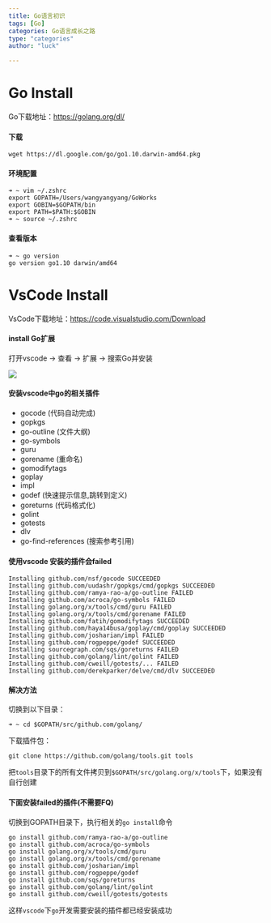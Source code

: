 ```yaml
---
title: Go语言初识
tags: [Go]
categories: Go语言成长之路
type: "categories"
author: "luck"

---
```



# Go Install
Go下载地址：https://golang.org/dl/

#### 下载

```
wget https://dl.google.com/go/go1.10.darwin-amd64.pkg
```

#### 环境配置

```
➜ ~ vim ~/.zshrc
export GOPATH=/Users/wangyangyang/GoWorks
export GOBIN=$GOPATH/bin
export PATH=$PATH:$GOBIN
➜ ~ source ~/.zshrc
```

#### 查看版本

```
➜ ~ go version
go version go1.10 darwin/amd64
```

# VsCode Install

VsCode下载地址：https://code.visualstudio.com/Download

#### install Go扩展

打开vscode -> 查看 -> 扩展 -> 搜索Go并安装

![](http://ocppiicaw.bkt.clouddn.com/image/golang/vscode1.png)

#### 安装vscode中go的相关插件

- gocode (代码自动完成)
- gopkgs 
- go-outline (文件大纲)
- go-symbols
- guru
- gorename (重命名)
- gomodifytags
- goplay
- impl
- godef (快速提示信息,跳转到定义)
- goreturns (代码格式化)
- golint
- gotests
- dlv
- go-find-references (搜索参考引用)

#### 使用vscode 安装的插件会failed

```
Installing github.com/nsf/gocode SUCCEEDED
Installing github.com/uudashr/gopkgs/cmd/gopkgs SUCCEEDED
Installing github.com/ramya-rao-a/go-outline FAILED
Installing github.com/acroca/go-symbols FAILED
Installing golang.org/x/tools/cmd/guru FAILED
Installing golang.org/x/tools/cmd/gorename FAILED
Installing github.com/fatih/gomodifytags SUCCEEDED
Installing github.com/haya14busa/goplay/cmd/goplay SUCCEEDED
Installing github.com/josharian/impl FAILED
Installing github.com/rogpeppe/godef SUCCEEDED
Installing sourcegraph.com/sqs/goreturns FAILED
Installing github.com/golang/lint/golint FAILED
Installing github.com/cweill/gotests/... FAILED
Installing github.com/derekparker/delve/cmd/dlv SUCCEEDED
```

#### 解决方法

切换到以下目录：

```
➜ ~ cd $GOPATH/src/github.com/golang/
```

下载插件包：

```
git clone https://github.com/golang/tools.git tools
```

把```tools```目录下的所有文件拷贝到```$GOPATH/src/golang.org/x/tools```下，如果没有自行创建

#### 下面安装failed的插件(不需要FQ)

切换到GOPATH目录下，执行相关的```go install```命令

```
go install github.com/ramya-rao-a/go-outline
go install github.com/acroca/go-symbols
go install golang.org/x/tools/cmd/guru
go install golang.org/x/tools/cmd/gorename
go install github.com/josharian/impl
go install github.com/rogpeppe/godef
go install github.com/sqs/goreturns
go install github.com/golang/lint/golint
go install github.com/cweill/gotests/gotests
```

这样```vscode```下```go```开发需要安装的插件都已经安装成功
